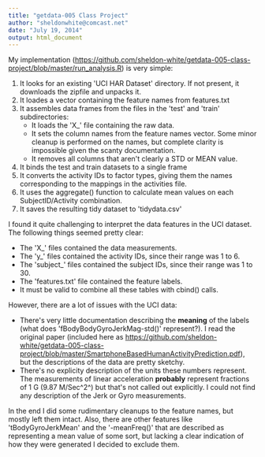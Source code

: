 ```yaml
---
title: "getdata-005 Class Project"
author: "sheldonwhite@comcast.net"
date: "July 19, 2014"
output: html_document
---
```


My implementation (https://github.com/sheldon-white/getdata-005-class-project/blob/master/run_analysis.R) is very simple:

1. It looks for an existing 'UCI HAR Dataset' directory. If not present, it downloads the zipfile and unpacks it.
2. It loades a vector containing the feature names from features.txt
3. It assembles data frames from the files in the 'test' and 'train' subdirectories:
    + It loads the 'X_' file containing the raw data.
    + It sets the column names from the feature names vector. Some minor cleanup is performed on the names, but complete clarity is impossible given the scanty documentation.
    + It removes all columns that aren't clearly a STD or MEAN value.
4. It binds the test and train datasets to a single frame
5. It converts the activity IDs to factor types, giving them the names corresponding to the mappings in the activities file.
6. It uses the aggregate() function to calculate mean values on each SubjectID/Activity combination.
6. It saves the resulting tidy dataset to 'tidydata.csv'

I found it quite challenging to interpret the data features in the UCI dataset. The following things seemed pretty clear:

* The 'X_' files contained the data measurements.
* The 'y_' files contained the activity IDs, since their range was 1 to 6.
* The 'subject_' files contained the subject IDs, since their range was 1 to 30.
* The 'features.txt' file contained the feature labels.
* It must be valid to combine all these tables with cbind() calls.

However, there are a lot of issues with the UCI data:

* There's very little documentation describing the __meaning__ of the labels (what does 'fBodyBodyGyroJerkMag-std()' represent?). I read the original paper (included here as https://github.com/sheldon-white/getdata-005-class-project/blob/master/SmartphoneBasedHumanActivityPrediction.pdf), but the descriptions of the data are pretty sketchy.
* There's no explicity description of the units these numbers represent. The measurements of linear acceleration __probably__ represent fractions of 1 G (9.87 M/Sec^2^) but that's not called out explicitly. I could not find any description of the Jerk or Gyro measurements.

In the end I did some rudimentary cleanups to the feature names, but mostly left them intact.
Also, there are other features like 'tBodyGyroJerkMean' and the '-meanFreq()' that are described as representing a mean value of some sort, but lacking a clear indication of how they were generated I decided to exclude them.